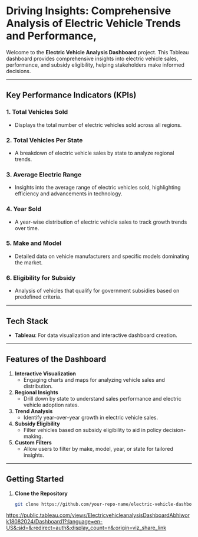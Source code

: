 # **Driving Insights: Comprehensive Analysis of Electric Vehicle Trends and Performance,**

Welcome to the **Electric Vehicle Analysis Dashboard** project. This Tableau dashboard provides comprehensive insights into electric vehicle sales, performance, and subsidy eligibility, helping stakeholders make informed decisions.

---

## **Key Performance Indicators (KPIs)**

### **1. Total Vehicles Sold**
- Displays the total number of electric vehicles sold across all regions.

### **2. Total Vehicles Per State**
- A breakdown of electric vehicle sales by state to analyze regional trends.

### **3. Average Electric Range**
- Insights into the average range of electric vehicles sold, highlighting efficiency and advancements in technology.

### **4. Year Sold**
- A year-wise distribution of electric vehicle sales to track growth trends over time.

### **5. Make and Model**
- Detailed data on vehicle manufacturers and specific models dominating the market.

### **6. Eligibility for Subsidy**
- Analysis of vehicles that qualify for government subsidies based on predefined criteria.

---

## **Tech Stack**
- **Tableau**: For data visualization and interactive dashboard creation.

---

## **Features of the Dashboard**

1. **Interactive Visualization**
   - Engaging charts and maps for analyzing vehicle sales and distribution.
2. **Regional Insights**
   - Drill down by state to understand sales performance and electric vehicle adoption rates.
3. **Trend Analysis**
   - Identify year-over-year growth in electric vehicle sales.
4. **Subsidy Eligibility**
   - Filter vehicles based on subsidy eligibility to aid in policy decision-making.
5. **Custom Filters**
   - Allow users to filter by make, model, year, or state for tailored insights.

---

## **Getting Started**

1. **Clone the Repository**
   ```bash
   git clone https://github.com/your-repo-name/electric-vehicle-dashboard.git
https://public.tableau.com/views/ElectricvehicleanalysisDashboardAbhiwork18082024/Dashboard1?:language=en-US&:sid=&:redirect=auth&:display_count=n&:origin=viz_share_link
